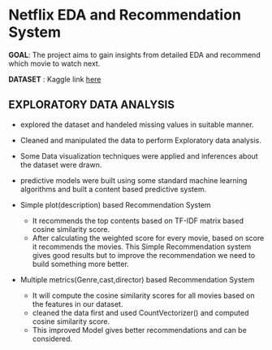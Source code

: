 # Netflix EDA and Recommendation System

**GOAL**: The project aims to gain insights from detailed EDA and recommend which movie to watch next.

**DATASET** : Kaggle link [here](https://www.kaggle.com/shivamb/netflix-shows)

## EXPLORATORY DATA ANALYSIS
- explored the dataset and handeled missing values in suitable manner.
- Cleaned and manipulated the data to perform Exploratory data analysis.
- Some Data visualization techniques were applied and inferences about the dataset were drawn.
- predictive models were built using some standard machine learning algorithms and built a content based predictive system.

- Simple plot(description) based Recommendation System
  
  - It recommends the top contents based on TF-IDF matrix based cosine similarity score.
  - After calculating the weighted score for every movie, based on score it recommends the movies. This Simple Recommendation system gives good results but to improve the 
  recommendation we need to build something more better.
  
- Multiple metrics(Genre,cast,director) based Recommendation System
 
  - It will compute the cosine similarity scores for all movies based on the features in our dataset.
  - cleaned the data first and used CountVectorizer() and computed cosine similarity score.
  - This improved Model gives better recommendations and can be considered.
  
  
